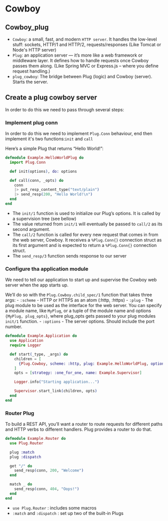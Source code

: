 # Cowboy

## Cowboy_plug
- `Cowboy`: a small, fast, and modern `HTTP server`. It handles the low-level stuff: sockets, HTTP/1 and HTTP/2, requests/responses (Like Tomcat or Node's HTTP server)
- `Plug`: an application server — it’s more like a web framework or middleware layer. It defines how to handle requests once Cowboy passes them along. (Like Spring MVC or Express.js – where you define request handling.)
- `plug_cowboy`: The bridge between Plug (logic) and Cowboy (server). Starts the server.


## Create a plug cowboy server
In order to do this we need to pass through several steps: 

### Implement plug conn
In order to do this we need to implement `Plug.Conn` behaviour, end then implement it's two functions:`init` and `call`

Here’s a simple Plug that returns “Hello World!”:

```elixir
defmodule Example.HelloWorldPlug do
  import Plug.Conn

  def init(options), do: options

  def call(conn, _opts) do
    conn
    |> put_resp_content_type("text/plain")
    |> send_resp(200, "Hello World!\n")
  end
end
```

- The `init/1` function is used to initialize our Plug’s options. It is called by a supervision tree (see bellow)
- The value returned from `init/1` will eventually be passed to `call/2` as its second argument.
- The `call/2` function is called for every new request that comes in from the web server, Cowboy. It receives a `%Plug.Conn{}` connection struct as its first argument and is expected to return a `%Plug.Conn{}` connection struct.
- The `send_resp/3` function sends response to our server

### Configure tha application module
We need to tell our application to start up and supervise the Cowboy web server when the app starts up.

We’ll do so with the `Plug.Cowboy.child_spec/1` function that takes three args:
    - `:scheme` - HTTP or HTTPS as an atom (:http, :https)
    - `:plug` - The plug module to be used as the interface for the web server. You can specify a module name, like `MyPlug`, or a tuple of the module name and options `{MyPlug, plug_opts}`, where plug_opts gets passed to your plug modules `init/1` function.
    - `:options` - The server options. Should include the port number.

```elixir
defmodule Example.Application do
  use Application
  require Logger

  def start(_type, _args) do
    children = [
      {Plug.Cowboy, scheme: :http, plug: Example.HelloWorldPlug, options: [port: 8080]}
    ]
    opts = [strategy: :one_for_one, name: Example.Supervisor]

    Logger.info("Starting application...")

    Supervisor.start_link(children, opts)
  end
end
```

### Router Plug
To build a REST API, you’ll want a router to route requests for different paths and HTTP verbs to different handlers. Plug provides a router to do that.

```elixir
defmodule Example.Router do
  use Plug.Router

  plug :match
  plug :dispatch

  get "/" do
    send_resp(conn, 200, "Welcome")
  end

  match _ do
    send_resp(conn, 404, "Oops!")
  end
end
```

- `use Plug.Router` :  includes some macros
- `:match` and `:dispatch` : set up two of the built-in Plugs
